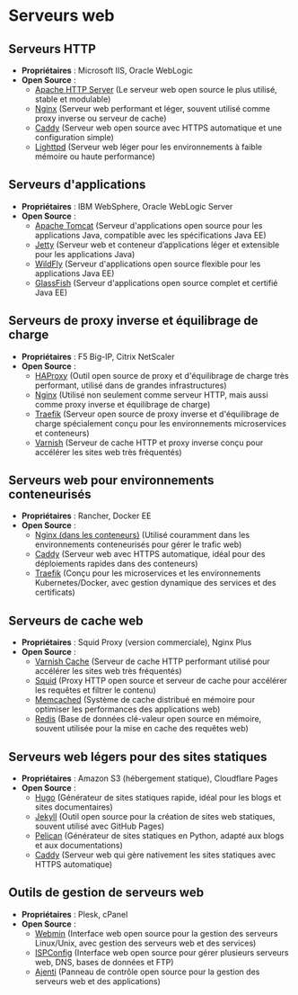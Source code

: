 # Serveurs web

## Serveurs HTTP
- **Propriétaires** : Microsoft IIS, Oracle WebLogic
- **Open Source** :
  - [Apache HTTP Server](https://httpd.apache.org/) (Le serveur web open source le plus utilisé, stable et modulable)
  - [Nginx](https://www.nginx.com/) (Serveur web performant et léger, souvent utilisé comme proxy inverse ou serveur de cache)
  - [Caddy](https://caddyserver.com/) (Serveur web open source avec HTTPS automatique et une configuration simple)
  - [Lighttpd](https://www.lighttpd.net/) (Serveur web léger pour les environnements à faible mémoire ou haute performance)

## Serveurs d'applications
- **Propriétaires** : IBM WebSphere, Oracle WebLogic Server
- **Open Source** :
  - [Apache Tomcat](https://tomcat.apache.org/) (Serveur d'applications open source pour les applications Java, compatible avec les spécifications Java EE)
  - [Jetty](https://www.eclipse.org/jetty/) (Serveur web et conteneur d’applications léger et extensible pour les applications Java)
  - [WildFly](https://www.wildfly.org/) (Serveur d'applications open source flexible pour les applications Java EE)
  - [GlassFish](https://javaee.github.io/glassfish/) (Serveur d'applications open source complet et certifié Java EE)

## Serveurs de proxy inverse et équilibrage de charge
- **Propriétaires** : F5 Big-IP, Citrix NetScaler
- **Open Source** :
  - [HAProxy](http://www.haproxy.org/) (Outil open source de proxy et d'équilibrage de charge très performant, utilisé dans de grandes infrastructures)
  - [Nginx](https://www.nginx.com/) (Utilisé non seulement comme serveur HTTP, mais aussi comme proxy inverse et équilibrage de charge)
  - [Traefik](https://traefik.io/) (Serveur open source de proxy inverse et d'équilibrage de charge spécialement conçu pour les environnements microservices et conteneurs)
  - [Varnish](https://varnish-cache.org/) (Serveur de cache HTTP et proxy inverse conçu pour accélérer les sites web très fréquentés)

## Serveurs web pour environnements conteneurisés
- **Propriétaires** : Rancher, Docker EE
- **Open Source** :
  - [Nginx (dans les conteneurs)](https://www.nginx.com/) (Utilisé couramment dans les environnements conteneurisés pour gérer le trafic web)
  - [Caddy](https://caddyserver.com/) (Serveur web avec HTTPS automatique, idéal pour des déploiements rapides dans des conteneurs)
  - [Traefik](https://traefik.io/) (Conçu pour les microservices et les environnements Kubernetes/Docker, avec gestion dynamique des services et des certificats)

## Serveurs de cache web
- **Propriétaires** : Squid Proxy (version commerciale), Nginx Plus
- **Open Source** :
  - [Varnish Cache](https://varnish-cache.org/) (Serveur de cache HTTP performant utilisé pour accélérer les sites web très fréquentés)
  - [Squid](http://www.squid-cache.org/) (Proxy HTTP open source et serveur de cache pour accélérer les requêtes et filtrer le contenu)
  - [Memcached](https://memcached.org/) (Système de cache distribué en mémoire pour optimiser les performances des applications web)
  - [Redis](https://redis.io/) (Base de données clé-valeur open source en mémoire, souvent utilisée pour la mise en cache des requêtes web)

## Serveurs web légers pour des sites statiques
- **Propriétaires** : Amazon S3 (hébergement statique), Cloudflare Pages
- **Open Source** :
  - [Hugo](https://gohugo.io/) (Générateur de sites statiques rapide, idéal pour les blogs et sites documentaires)
  - [Jekyll](https://jekyllrb.com/) (Outil open source pour la création de sites web statiques, souvent utilisé avec GitHub Pages)
  - [Pelican](https://blog.getpelican.com/) (Générateur de sites statiques en Python, adapté aux blogs et aux documentations)
  - [Caddy](https://caddyserver.com/) (Serveur web qui gère nativement les sites statiques avec HTTPS automatique)

## Outils de gestion de serveurs web
- **Propriétaires** : Plesk, cPanel
- **Open Source** :
  - [Webmin](http://www.webmin.com/) (Interface web open source pour la gestion des serveurs Linux/Unix, avec gestion des serveurs web et des services)
  - [ISPConfig](https://www.ispconfig.org/) (Interface web open source pour gérer plusieurs serveurs web, DNS, bases de données et FTP)
  - [Ajenti](https://ajenti.org/) (Panneau de contrôle open source pour la gestion des serveurs web et des applications)


